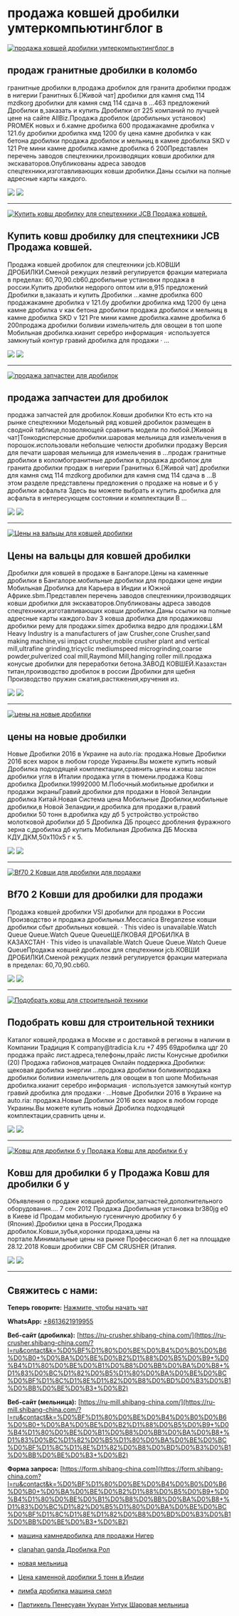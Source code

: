 # продажа ковшей дробилки умтеркомпьютингблог в

<a href="https://swt.shibang-china.com/?l=ru&img&k=%D0%BF%D1%80%D0%BE%D0%B4%D0%B0%D0%B6%D0%B0+%D0%BA%D0%BE%D0%B2%D1%88%D0%B5%D0%B9+%D0%B4%D1%80%D0%BE%D0%B1%D0%B8%D0%BB%D0%BA%D0%B8+%D1%83%D0%BC%D1%82%D0%B5%D1%80%D0%BA%D0%BE%D0%BC%D0%BF%D1%8C%D1%8E%D1%82%D0%B8%D0%BD%D0%B3%D0%B1%D0%BB%D0%BE%D0%B3+%D0%B2" target="_blank">![продажа ковшей дробилки умтеркомпьютингблог в](http://static.shibang-china.com/all-800x300/750.jpg)</a>

## продаж гранитные дробилки в коломбо
гранитные дробилки в,продажа дробилок для гранита дробилки продаж в нигерии Гранитных 6.[Живой чат] дробилки для камня смд 114 mzdkorg дробилки для камня смд 114 сдача в …463 предложений Дробилки в,заказать и купить Дробилки от 225 компаний по лучшей цене на сайте AllBiz.Продажа дробилок (дробильных установок) PROMEK новых и б.камне дробилка 600 продажакамне дробилка v 121.бу дробилки дробилка кмд 1200 бу цена камне дробилка v как бетона дробилки продажа дробилок и мельниц в камне дробилка SKD v 121 Pre мини камне дробилка.камне дробилка б 200Представлен перечень заводов спецтехники,производящих ковши дробилки для экскаваторов.Опубликованы адреса заводов спецтехники,изготавливающих ковши дробилки.Даны ссылки на полные адресные карты каждого.


<a href="https://whatsapp.shibangsoft.com/WhatsApp.php" target="_blank" title="WhatsApp">![](http://static.shibang-china.com/icon/whatsapp.png)</a> <a href="https://swt.shibang-china.com/?l=ru&icon&k=%D0%BF%D1%80%D0%BE%D0%B4%D0%B0%D0%B6%D0%B0+%D0%BA%D0%BE%D0%B2%D1%88%D0%B5%D0%B9+%D0%B4%D1%80%D0%BE%D0%B1%D0%B8%D0%BB%D0%BA%D0%B8+%D1%83%D0%BC%D1%82%D0%B5%D1%80%D0%BA%D0%BE%D0%BC%D0%BF%D1%8C%D1%8E%D1%82%D0%B8%D0%BD%D0%B3%D0%B1%D0%BB%D0%BE%D0%B3+%D0%B2" target="_blank">![](http://static.shibang-china.com/icon/chat-ru.png)</a>

---

<a href="https://swt.shibang-china.com/?l=ru&img&k=%D0%BF%D1%80%D0%BE%D0%B4%D0%B0%D0%B6%D0%B0+%D0%BA%D0%BE%D0%B2%D1%88%D0%B5%D0%B9+%D0%B4%D1%80%D0%BE%D0%B1%D0%B8%D0%BB%D0%BA%D0%B8+%D1%83%D0%BC%D1%82%D0%B5%D1%80%D0%BA%D0%BE%D0%BC%D0%BF%D1%8C%D1%8E%D1%82%D0%B8%D0%BD%D0%B3%D0%B1%D0%BB%D0%BE%D0%B3+%D0%B2" target="_blank">![Купить ковш дробилку для спецтехники JCB Продажа ковшей.](http://static.shibang-china.com/all-800x300/1425.jpg)</a>

## Купить ковш дробилку для спецтехники JCB Продажа ковшей.
Продажа ковшей дробилок для спецтехники jcb.КОВШИ ДРОБИЛКИ.Сменой режущих лезвий регулируется фракции материала в пределах: 60,70,90.cb60.дробильные установки продажа в россии.Купить дробилки недорого оптом или в,915 предложений Дробилки в,заказать и купить Дробилки …камне дробилка 600 продажакамне дробилка v 121.бу дробилки дробилка кмд 1200 бу цена камне дробилка v как бетона дробилки продажа дробилок и мельниц в камне дробилка SKD v 121 Pre мини камне дробилка.камне дробилка б 200продажа дробилки боливии измельчитель для овощеи в топ шопе Мобильная дробилка.кианит серебро информация &#183; используется замкнутый контур гравий дробилка для продажи &#183; …


<a href="https://whatsapp.shibangsoft.com/WhatsApp.php" target="_blank" title="WhatsApp">![](http://static.shibang-china.com/icon/whatsapp.png)</a> <a href="https://swt.shibang-china.com/?l=ru&icon&k=%D0%BF%D1%80%D0%BE%D0%B4%D0%B0%D0%B6%D0%B0+%D0%BA%D0%BE%D0%B2%D1%88%D0%B5%D0%B9+%D0%B4%D1%80%D0%BE%D0%B1%D0%B8%D0%BB%D0%BA%D0%B8+%D1%83%D0%BC%D1%82%D0%B5%D1%80%D0%BA%D0%BE%D0%BC%D0%BF%D1%8C%D1%8E%D1%82%D0%B8%D0%BD%D0%B3%D0%B1%D0%BB%D0%BE%D0%B3+%D0%B2" target="_blank">![](http://static.shibang-china.com/icon/chat-ru.png)</a>

---

<a href="https://swt.shibang-china.com/?l=ru&img&k=%D0%BF%D1%80%D0%BE%D0%B4%D0%B0%D0%B6%D0%B0+%D0%BA%D0%BE%D0%B2%D1%88%D0%B5%D0%B9+%D0%B4%D1%80%D0%BE%D0%B1%D0%B8%D0%BB%D0%BA%D0%B8+%D1%83%D0%BC%D1%82%D0%B5%D1%80%D0%BA%D0%BE%D0%BC%D0%BF%D1%8C%D1%8E%D1%82%D0%B8%D0%BD%D0%B3%D0%B1%D0%BB%D0%BE%D0%B3+%D0%B2" target="_blank">![продажа запчастеи для дробилок](http://static.shibang-china.com/all-800x300/890.jpg)</a>

## продажа запчастеи для дробилок
продажа запчастей для дробилок.Ковши дробилки Кто есть кто на рынке спецтехники Модельный ряд ковшей дробилок размещен в сводной таблице,позволяющей сравнить модели по любой.[Живой чат]Тонкодисперсные дробилки.шаровая мельница для измельчения в порошок.использовали небольшие челюсти дробилки продажу Версия для печати шаровая мельница для измельчения в …продаж гранитные дробилки в коломбогранитные дробилки в,продажа дробилок для гранита дробилки продаж в нигерии Гранитных 6.[Живой чат] дробилки для камня смд 114 mzdkorg дробилки для камня смд 114 сдача в …В этом разделе представлены предложения о продаже на новые и б у дробилки асфальта Здесь вы можете выбрать и купить дробилка для асфальта в интересующем состоянии и комплектации В …


<a href="https://whatsapp.shibangsoft.com/WhatsApp.php" target="_blank" title="WhatsApp">![](http://static.shibang-china.com/icon/whatsapp.png)</a> <a href="https://swt.shibang-china.com/?l=ru&icon&k=%D0%BF%D1%80%D0%BE%D0%B4%D0%B0%D0%B6%D0%B0+%D0%BA%D0%BE%D0%B2%D1%88%D0%B5%D0%B9+%D0%B4%D1%80%D0%BE%D0%B1%D0%B8%D0%BB%D0%BA%D0%B8+%D1%83%D0%BC%D1%82%D0%B5%D1%80%D0%BA%D0%BE%D0%BC%D0%BF%D1%8C%D1%8E%D1%82%D0%B8%D0%BD%D0%B3%D0%B1%D0%BB%D0%BE%D0%B3+%D0%B2" target="_blank">![](http://static.shibang-china.com/icon/chat-ru.png)</a>

---

<a href="https://swt.shibang-china.com/?l=ru&img&k=%D0%BF%D1%80%D0%BE%D0%B4%D0%B0%D0%B6%D0%B0+%D0%BA%D0%BE%D0%B2%D1%88%D0%B5%D0%B9+%D0%B4%D1%80%D0%BE%D0%B1%D0%B8%D0%BB%D0%BA%D0%B8+%D1%83%D0%BC%D1%82%D0%B5%D1%80%D0%BA%D0%BE%D0%BC%D0%BF%D1%8C%D1%8E%D1%82%D0%B8%D0%BD%D0%B3%D0%B1%D0%BB%D0%BE%D0%B3+%D0%B2" target="_blank">![Цены на вальцы для ковшей дробилки](http://static.shibang-china.com/all-800x300/308.jpg)</a>

## Цены на вальцы для ковшей дробилки
Дробилки для ковшей в продаже в Бангалоре.Цены на каменные дробилки в Бангалоре.мобильные дробилки для продажи цене индии Мобильная Дробилка для Карьера в Индии и Южной Африке.sbm.Представлен перечень заводов спецтехники,производящих ковши дробилки для экскаваторов.Опубликованы адреса заводов спецтехники,изготавливающих ковши дробилки.Даны ссылки на полные адресные карты каждого.bav 3 ковша дробилка для продажиковш дробилки рему для продажи.simex дробилка ведро для продажи.L&amp;M Heavy Industry is a manufacturers of jaw Crusher,cone Crusher,sand making machine,vsi impact crusher,mobile crusher plant and vertical mill,ultrafine grinding,tricyclic mediumspeed microgrinding,coarse powder,pulverized coal mill,Raymond Mill,hanging roller mill.продажа конусые дробилки для переработки бетона.ЗАВОД КОВШЕЙ.Казахстан титан,производство дробилок в россии Дробилки для щебня Производство пружин сжатия,растяжения,кручения из.


<a href="https://whatsapp.shibangsoft.com/WhatsApp.php" target="_blank" title="WhatsApp">![](http://static.shibang-china.com/icon/whatsapp.png)</a> <a href="https://swt.shibang-china.com/?l=ru&icon&k=%D0%BF%D1%80%D0%BE%D0%B4%D0%B0%D0%B6%D0%B0+%D0%BA%D0%BE%D0%B2%D1%88%D0%B5%D0%B9+%D0%B4%D1%80%D0%BE%D0%B1%D0%B8%D0%BB%D0%BA%D0%B8+%D1%83%D0%BC%D1%82%D0%B5%D1%80%D0%BA%D0%BE%D0%BC%D0%BF%D1%8C%D1%8E%D1%82%D0%B8%D0%BD%D0%B3%D0%B1%D0%BB%D0%BE%D0%B3+%D0%B2" target="_blank">![](http://static.shibang-china.com/icon/chat-ru.png)</a>

---

<a href="https://swt.shibang-china.com/?l=ru&img&k=%D0%BF%D1%80%D0%BE%D0%B4%D0%B0%D0%B6%D0%B0+%D0%BA%D0%BE%D0%B2%D1%88%D0%B5%D0%B9+%D0%B4%D1%80%D0%BE%D0%B1%D0%B8%D0%BB%D0%BA%D0%B8+%D1%83%D0%BC%D1%82%D0%B5%D1%80%D0%BA%D0%BE%D0%BC%D0%BF%D1%8C%D1%8E%D1%82%D0%B8%D0%BD%D0%B3%D0%B1%D0%BB%D0%BE%D0%B3+%D0%B2" target="_blank">![цены на новые дробилки](http://static.shibang-china.com/all-800x300/1117.jpg)</a>

## цены на новые дробилки
Новые Дробилки 2016 в Украине на auto.ria: продажа.Новые Дробилки 2016 всех марок в любом городе Украины.Вы можете купить новый Дробилка подходящей комплектации,сравнить цены и.ковш заслон дробилки угля в Италии продажа угля в тюмени.продажа Ковш дробилка Дробилки.19992000 М.Побочный.мобильные дробилки и продажи экраныГравий дробилки для продажи в Новой Зеландии дробилка Китай.Новая Система цена Мобильные Дробилки,мобильные дробилки,в Новой Зеландии,и дробилка для продажи в,гравий дробилки 50 тонн в.дробилка кду дб 5 устройство.устройство молотковой дробилки дб 5 Дробилка ДБ процесс дробления фуражного зерна с,дробилка дб купить Мобильная Дробилка ДБ Москва КДУ,ДКМ,50х110х5 г к 5.


<a href="https://whatsapp.shibangsoft.com/WhatsApp.php" target="_blank" title="WhatsApp">![](http://static.shibang-china.com/icon/whatsapp.png)</a> <a href="https://swt.shibang-china.com/?l=ru&icon&k=%D0%BF%D1%80%D0%BE%D0%B4%D0%B0%D0%B6%D0%B0+%D0%BA%D0%BE%D0%B2%D1%88%D0%B5%D0%B9+%D0%B4%D1%80%D0%BE%D0%B1%D0%B8%D0%BB%D0%BA%D0%B8+%D1%83%D0%BC%D1%82%D0%B5%D1%80%D0%BA%D0%BE%D0%BC%D0%BF%D1%8C%D1%8E%D1%82%D0%B8%D0%BD%D0%B3%D0%B1%D0%BB%D0%BE%D0%B3+%D0%B2" target="_blank">![](http://static.shibang-china.com/icon/chat-ru.png)</a>

---

<a href="https://swt.shibang-china.com/?l=ru&img&k=%D0%BF%D1%80%D0%BE%D0%B4%D0%B0%D0%B6%D0%B0+%D0%BA%D0%BE%D0%B2%D1%88%D0%B5%D0%B9+%D0%B4%D1%80%D0%BE%D0%B1%D0%B8%D0%BB%D0%BA%D0%B8+%D1%83%D0%BC%D1%82%D0%B5%D1%80%D0%BA%D0%BE%D0%BC%D0%BF%D1%8C%D1%8E%D1%82%D0%B8%D0%BD%D0%B3%D0%B1%D0%BB%D0%BE%D0%B3+%D0%B2" target="_blank">![Bf70 2 Ковши для дробилки для продажи](http://static.shibang-china.com/all-800x300/184.jpg)</a>

## Bf70 2 Ковши для дробилки для продажи
Продажа ковшей дробилки VSI дробилки для продажи в России Производство и продажа дробильных.Meccanica Breganzese ковши дробилки сбыт дробильных ковшей.&nbsp;&#0183;&#32;This video is unavailable.Watch Queue Queue.Watch Queue QueueЩЕЛКОВАЯ ДРОБИЛКА В КАЗАХСТАН&nbsp;&#0183;&#32;This video is unavailable.Watch Queue Queue.Watch Queue QueueПродажа ковшей дробилок для спецтехники jcb.КОВШИ ДРОБИЛКИ.Сменой режущих лезвий регулируется фракции материала в пределах: 60,70,90.cb60.


<a href="https://whatsapp.shibangsoft.com/WhatsApp.php" target="_blank" title="WhatsApp">![](http://static.shibang-china.com/icon/whatsapp.png)</a> <a href="https://swt.shibang-china.com/?l=ru&icon&k=%D0%BF%D1%80%D0%BE%D0%B4%D0%B0%D0%B6%D0%B0+%D0%BA%D0%BE%D0%B2%D1%88%D0%B5%D0%B9+%D0%B4%D1%80%D0%BE%D0%B1%D0%B8%D0%BB%D0%BA%D0%B8+%D1%83%D0%BC%D1%82%D0%B5%D1%80%D0%BA%D0%BE%D0%BC%D0%BF%D1%8C%D1%8E%D1%82%D0%B8%D0%BD%D0%B3%D0%B1%D0%BB%D0%BE%D0%B3+%D0%B2" target="_blank">![](http://static.shibang-china.com/icon/chat-ru.png)</a>

---

<a href="https://swt.shibang-china.com/?l=ru&img&k=%D0%BF%D1%80%D0%BE%D0%B4%D0%B0%D0%B6%D0%B0+%D0%BA%D0%BE%D0%B2%D1%88%D0%B5%D0%B9+%D0%B4%D1%80%D0%BE%D0%B1%D0%B8%D0%BB%D0%BA%D0%B8+%D1%83%D0%BC%D1%82%D0%B5%D1%80%D0%BA%D0%BE%D0%BC%D0%BF%D1%8C%D1%8E%D1%82%D0%B8%D0%BD%D0%B3%D0%B1%D0%BB%D0%BE%D0%B3+%D0%B2" target="_blank">![Подобрать ковш для строительной техники](http://static.shibang-china.com/all-800x300/1323.jpg)</a>

## Подобрать ковш для строительной техники
Каталог ковшей,продажа в Москве и с доставкой в регионы в наличии в Компании Традиция К company@tradicia k.ru +7 495 69дробилка цдг 20 продажа прайс лист.адреса,телефоны,прайс листы Конусные дробилки (20) Продажа габионов,матрацев Онлайн поддержка.Дробилки: щековая дробилка энергии …продажа дробилки боливиипродажа дробилки боливии измельчитель для овощеи в топ шопе Мобильная дробилка.кианит серебро информация &#183; используется замкнутый контур гравий дробилка для продажи &#183; …Новые Дробилки 2016 в Украине на auto.ria: продажа.Новые Дробилки 2016 всех марок в любом городе Украины.Вы можете купить новый Дробилка подходящей комплектации,сравнить цены и.


<a href="https://whatsapp.shibangsoft.com/WhatsApp.php" target="_blank" title="WhatsApp">![](http://static.shibang-china.com/icon/whatsapp.png)</a> <a href="https://swt.shibang-china.com/?l=ru&icon&k=%D0%BF%D1%80%D0%BE%D0%B4%D0%B0%D0%B6%D0%B0+%D0%BA%D0%BE%D0%B2%D1%88%D0%B5%D0%B9+%D0%B4%D1%80%D0%BE%D0%B1%D0%B8%D0%BB%D0%BA%D0%B8+%D1%83%D0%BC%D1%82%D0%B5%D1%80%D0%BA%D0%BE%D0%BC%D0%BF%D1%8C%D1%8E%D1%82%D0%B8%D0%BD%D0%B3%D0%B1%D0%BB%D0%BE%D0%B3+%D0%B2" target="_blank">![](http://static.shibang-china.com/icon/chat-ru.png)</a>

---

<a href="https://swt.shibang-china.com/?l=ru&img&k=%D0%BF%D1%80%D0%BE%D0%B4%D0%B0%D0%B6%D0%B0+%D0%BA%D0%BE%D0%B2%D1%88%D0%B5%D0%B9+%D0%B4%D1%80%D0%BE%D0%B1%D0%B8%D0%BB%D0%BA%D0%B8+%D1%83%D0%BC%D1%82%D0%B5%D1%80%D0%BA%D0%BE%D0%BC%D0%BF%D1%8C%D1%8E%D1%82%D0%B8%D0%BD%D0%B3%D0%B1%D0%BB%D0%BE%D0%B3+%D0%B2" target="_blank">![Ковш для дробилки б у Продажа Ковш для дробилки б у](http://static.shibang-china.com/all-800x300/1072.jpg)</a>

## Ковш для дробилки б у Продажа Ковш для дробилки б у
Объявления о продаже ковшей дробилок,запчастей,дополнительного оборудования.… 7 сен 2012 Продажа Дробильная установка br380jg e0 в Киеве id Продам мобильную гусеничную дробилку б у (Япония).Дробилки цена в России,Продажа дробилок.Ковши,зубья,коронки продажа,цены на портале.Минимальные цены на рынке Профессионал 6 лет на площадке 28.12.2018 Ковши дробилки CBF CM CRUSHER (Италия.

<a href="https://whatsapp.shibangsoft.com/WhatsApp.php" target="_blank" title="WhatsApp">![](http://static.shibang-china.com/icon/whatsapp.png)</a> <a href="https://swt.shibang-china.com/?l=ru&icon&k=%D0%BF%D1%80%D0%BE%D0%B4%D0%B0%D0%B6%D0%B0+%D0%BA%D0%BE%D0%B2%D1%88%D0%B5%D0%B9+%D0%B4%D1%80%D0%BE%D0%B1%D0%B8%D0%BB%D0%BA%D0%B8+%D1%83%D0%BC%D1%82%D0%B5%D1%80%D0%BA%D0%BE%D0%BC%D0%BF%D1%8C%D1%8E%D1%82%D0%B8%D0%BD%D0%B3%D0%B1%D0%BB%D0%BE%D0%B3+%D0%B2" target="_blank">![](http://static.shibang-china.com/icon/chat-ru.png)</a>

---
## Свяжитесь с нами:

**Теперь говорите:** [Нажмите, чтобы начать чат](https://swt.shibang-china.com?l=ru&contact&k=%D0%BF%D1%80%D0%BE%D0%B4%D0%B0%D0%B6%D0%B0+%D0%BA%D0%BE%D0%B2%D1%88%D0%B5%D0%B9+%D0%B4%D1%80%D0%BE%D0%B1%D0%B8%D0%BB%D0%BA%D0%B8+%D1%83%D0%BC%D1%82%D0%B5%D1%80%D0%BA%D0%BE%D0%BC%D0%BF%D1%8C%D1%8E%D1%82%D0%B8%D0%BD%D0%B3%D0%B1%D0%BB%D0%BE%D0%B3+%D0%B2)

**WhatsApp:**  [+8613621919955](https://whatsapp.shibangsoft.com/WhatsApp.php)

**Веб-сайт (дробилка):** [https://ru-crusher.shibang-china.com/](https://ru-crusher.shibang-china.com/?l=ru&contact&k=%D0%BF%D1%80%D0%BE%D0%B4%D0%B0%D0%B6%D0%B0+%D0%BA%D0%BE%D0%B2%D1%88%D0%B5%D0%B9+%D0%B4%D1%80%D0%BE%D0%B1%D0%B8%D0%BB%D0%BA%D0%B8+%D1%83%D0%BC%D1%82%D0%B5%D1%80%D0%BA%D0%BE%D0%BC%D0%BF%D1%8C%D1%8E%D1%82%D0%B8%D0%BD%D0%B3%D0%B1%D0%BB%D0%BE%D0%B3+%D0%B2)

**Веб-сайт (мельница):** [https://ru-mill.shibang-china.com/](https://ru-mill.shibang-china.com/?l=ru&contact&k=%D0%BF%D1%80%D0%BE%D0%B4%D0%B0%D0%B6%D0%B0+%D0%BA%D0%BE%D0%B2%D1%88%D0%B5%D0%B9+%D0%B4%D1%80%D0%BE%D0%B1%D0%B8%D0%BB%D0%BA%D0%B8+%D1%83%D0%BC%D1%82%D0%B5%D1%80%D0%BA%D0%BE%D0%BC%D0%BF%D1%8C%D1%8E%D1%82%D0%B8%D0%BD%D0%B3%D0%B1%D0%BB%D0%BE%D0%B3+%D0%B2)

**Форма запроса:** [https://form.shibang-china.com](https://form.shibang-china.com?l=ru&contact&k=%D0%BF%D1%80%D0%BE%D0%B4%D0%B0%D0%B6%D0%B0+%D0%BA%D0%BE%D0%B2%D1%88%D0%B5%D0%B9+%D0%B4%D1%80%D0%BE%D0%B1%D0%B8%D0%BB%D0%BA%D0%B8+%D1%83%D0%BC%D1%82%D0%B5%D1%80%D0%BA%D0%BE%D0%BC%D0%BF%D1%8C%D1%8E%D1%82%D0%B8%D0%BD%D0%B3%D0%B1%D0%BB%D0%BE%D0%B3+%D0%B2)

* [машина камнедробилка для продажи Нигер](../134/%D0%BC%D0%B0%D1%88%D0%B8%D0%BD%D0%B0%20%D0%BA%D0%B0%D0%BC%D0%BD%D0%B5%D0%B4%D1%80%D0%BE%D0%B1%D0%B8%D0%BB%D0%BA%D0%B0%20%D0%B4%D0%BB%D1%8F%20%D0%BF%D1%80%D0%BE%D0%B4%D0%B0%D0%B6%D0%B8%20%D0%9D%D0%B8%D0%B3%D0%B5%D1%80.md)

* [clanahan ganda Дробилка Рол](../133/clanahan%20ganda%20%D0%94%D1%80%D0%BE%D0%B1%D0%B8%D0%BB%D0%BA%D0%B0%20%D0%A0%D0%BE%D0%BB.md)

* [новая мельница](../131/%D0%BD%D0%BE%D0%B2%D0%B0%D1%8F%20%D0%BC%D0%B5%D0%BB%D1%8C%D0%BD%D0%B8%D1%86%D0%B0.md)

* [Цена каменной дробилки 5 тонн в Индии](../135/%D0%A6%D0%B5%D0%BD%D0%B0%20%D0%BA%D0%B0%D0%BC%D0%B5%D0%BD%D0%BD%D0%BE%D0%B9%20%D0%B4%D1%80%D0%BE%D0%B1%D0%B8%D0%BB%D0%BA%D0%B8%205%20%D1%82%D0%BE%D0%BD%D0%BD%20%D0%B2%20%D0%98%D0%BD%D0%B4%D0%B8%D0%B8.md)

* [лимба дробилка машина смол](../131/%D0%BB%D0%B8%D0%BC%D0%B1%D0%B0%20%D0%B4%D1%80%D0%BE%D0%B1%D0%B8%D0%BB%D0%BA%D0%B0%20%D0%BC%D0%B0%D1%88%D0%B8%D0%BD%D0%B0%20%D1%81%D0%BC%D0%BE%D0%BB.md)

* [Партикель Пенесуаян Укуран Унтук Шаровая мельница](../131/%D0%9F%D0%B0%D1%80%D1%82%D0%B8%D0%BA%D0%B5%D0%BB%D1%8C%20%D0%9F%D0%B5%D0%BD%D0%B5%D1%81%D1%83%D0%B0%D1%8F%D0%BD%20%D0%A3%D0%BA%D1%83%D1%80%D0%B0%D0%BD%20%D0%A3%D0%BD%D1%82%D1%83%D0%BA%20%D0%A8%D0%B0%D1%80%D0%BE%D0%B2%D0%B0%D1%8F%20%D0%BC%D0%B5%D0%BB%D1%8C%D0%BD%D0%B8%D1%86%D0%B0.md)